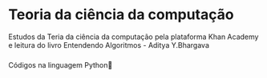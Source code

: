 # Teoria da ciência da computação
Estudos da Teria da ciência da computação pela plataforma Khan Academy e leitura do livro Entendendo Algoritmos - Aditya Y.Bhargava
###
Códigos na linguagem Python🐍
